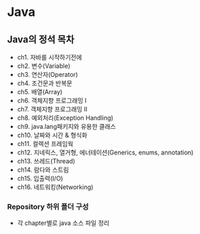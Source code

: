 # Java

## Java의 정석 목차
* ch1. 자바를 시작하기전에
* ch2. 변수(Variable)
* ch3. 연산자(Operator)
* ch4. 조건문과 반복문
* ch5. 배열(Array)
* ch6. 객체지향 프로그래밍 Ⅰ
* ch7. 객체지향 프로그래밍 Ⅱ
* ch8. 예외처리(Exception Handling)
* ch9. java.lang패키지와 유용한 클래스
* ch10. 날짜와 시간 & 형식화
* ch11. 컬렉션 프레임웍
* ch12. 지네릭스, 열거형, 에너테이션(Generics, enums, annotation)
* ch13. 쓰레드(Thread)
* ch14. 람다와 스트림
* ch15. 입출력(I/O)
* ch16. 네트워킹(Networking)

### Repository 하위 폴더 구성
* 각 chapter별로 java 소스 파일 정리
